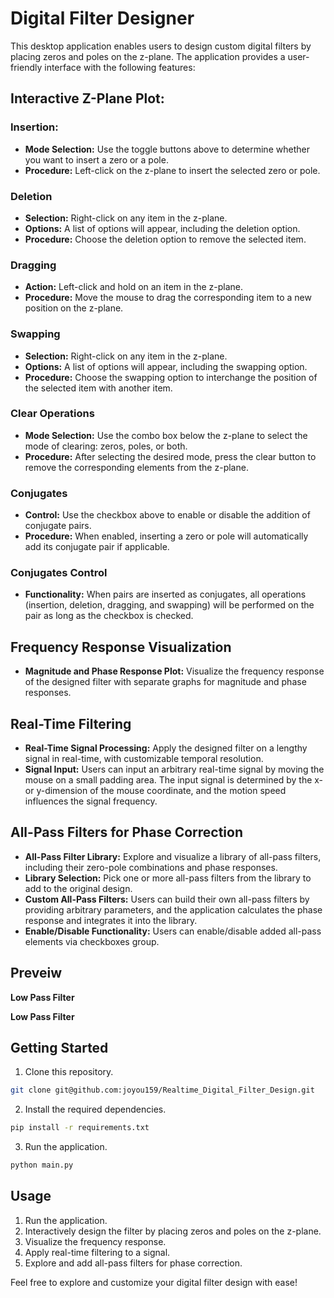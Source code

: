 # Digital Filter Designer

This desktop application enables users to design custom digital filters by placing zeros and poles on the z-plane. The application provides a user-friendly interface with the following features:

## Interactive Z-Plane Plot:

### Insertion:

- **Mode Selection:** Use the toggle buttons above to determine whether you want to insert a zero or a pole.
- **Procedure:** Left-click on the z-plane to insert the selected zero or pole.
  
### Deletion

- **Selection:** Right-click on any item in the z-plane.
- **Options:** A list of options will appear, including the deletion option.
- **Procedure:** Choose the deletion option to remove the selected item.

### Dragging

- **Action:** Left-click and hold on an item in the z-plane.
- **Procedure:** Move the mouse to drag the corresponding item to a new position on the z-plane.

### Swapping

- **Selection:** Right-click on any item in the z-plane.
- **Options:** A list of options will appear, including the swapping option.
- **Procedure:** Choose the swapping option to interchange the position of the selected item with another item.

### Clear Operations

- **Mode Selection:** Use the combo box below the z-plane to select the mode of clearing: zeros, poles, or both.
- **Procedure:** After selecting the desired mode, press the clear button to remove the corresponding elements from the z-plane.

### Conjugates

- **Control:** Use the checkbox above to enable or disable the addition of conjugate pairs.
- **Procedure:** When enabled, inserting a zero or pole will automatically add its conjugate pair if applicable.

### Conjugates Control

- **Functionality:** When pairs are inserted as conjugates, all operations (insertion, deletion, dragging, and swapping) will be performed on the pair as long as the checkbox is checked.

## Frequency Response Visualization

- **Magnitude and Phase Response Plot:** Visualize the frequency response of the designed filter with separate graphs for magnitude and phase responses.

## Real-Time Filtering

- **Real-Time Signal Processing:** Apply the designed filter on a lengthy signal in real-time, with customizable temporal resolution.
- **Signal Input:** Users can input an arbitrary real-time signal by moving the mouse on a small padding area. The input signal is determined by the x- or y-dimension of the mouse coordinate, and the motion speed influences the signal frequency.

## All-Pass Filters for Phase Correction

- **All-Pass Filter Library:** Explore and visualize a library of all-pass filters, including their zero-pole combinations and phase responses.
- **Library Selection:** Pick one or more all-pass filters from the library to add to the original design.
- **Custom All-Pass Filters:** Users can build their own all-pass filters by providing arbitrary parameters, and the application calculates the phase response and integrates it into the library.
- **Enable/Disable Functionality:** Users can enable/disable added all-pass elements via checkboxes group.

## Preveiw 

**Low Pass Filter**


**Low Pass Filter**


## Getting Started

1. Clone this repository.

```bash
git clone git@github.com:joyou159/Realtime_Digital_Filter_Design.git
```

2. Install the required dependencies.

```bash
pip install -r requirements.txt
```

3. Run the application.
``` bash 
python main.py
```

## Usage

1. Run the application.
2. Interactively design the filter by placing zeros and poles on the z-plane.
3. Visualize the frequency response.
4. Apply real-time filtering to a signal.
5. Explore and add all-pass filters for phase correction.

Feel free to explore and customize your digital filter design with ease!
